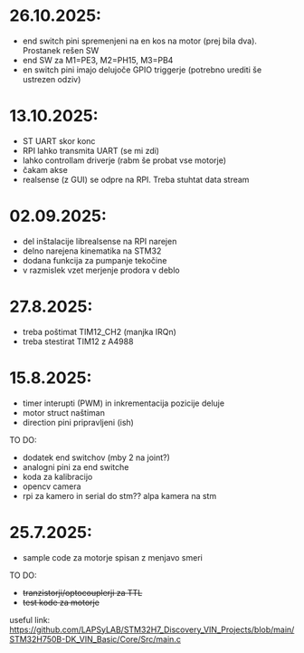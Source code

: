 # 26.10.2025:
- end switch pini spremenjeni na en kos na motor (prej bila dva). Prostanek rešen SW
- end SW za M1=PE3, M2=PH15, M3=PB4
- en switch pini imajo delujoče GPIO triggerje (potrebno urediti še ustrezen odziv)

# 13.10.2025:
- ST UART skor konc
- RPI lahko transmita UART (se mi zdi)
- lahko controllam driverje (rabm še probat vse motorje)
- čakam akse
- realsense (z GUI) se odpre na RPI. Treba stuhtat data stream

# 02.09.2025:
- del inštalacije librealsense na RPI narejen
- delno narejena kinematika na STM32
- dodana funkcija za pumpanje tekočine
- v razmislek vzet merjenje prodora v deblo

# 27.8.2025:
- treba poštimat TIM12_CH2 (manjka IRQn)
- treba stestirat TIM12 z A4988

# 15.8.2025: 
- timer interupti (PWM) in inkrementacija pozicije deluje
- motor struct naštiman
- direction pini pripravljeni (ish)
  
TO DO: 
- dodatek end switchov (mby 2 na joint?)
- analogni pini za end switche
- koda za kalibracijo
- opencv camera
- rpi za kamero in serial do stm?? alpa kamera na stm

# 25.7.2025:
- sample code za motorje spisan z menjavo smeri

TO DO: 
- ~~tranzistorji/optocouplerji za TTL~~
- ~~test kode za motorje~~


useful link:
https://github.com/LAPSyLAB/STM32H7_Discovery_VIN_Projects/blob/main/STM32H750B-DK_VIN_Basic/Core/Src/main.c
